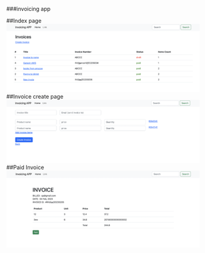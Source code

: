###invoicing app

##Index page
![Invoice create page](https://raw.githubusercontent.com/CrawlFeeds/invoicing/master/img01.png)
##Invoice create page
![Invoice create page](https://raw.githubusercontent.com/CrawlFeeds/invoicing/master/02.png)
##Paid Invoice
![Invoice create page](https://raw.githubusercontent.com/CrawlFeeds/invoicing/master/03.png)

